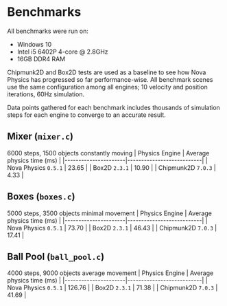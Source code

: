 # Benchmarks
All benchmarks were run on:
- Windows 10
- Intel i5 6402P 4-core @ 2.8GHz
- 16GB DDR4 RAM

Chipmunk2D and Box2D tests are used as a baseline to see how Nova Physics has progressed so far performance-wise. All benchmark scenes use the same configuration among all engines; 10 velocity and position iterations, 60Hz simulation.

Data points gathered for each benchmark includes thousands of simulation steps for each engine to converge to an accurate result.


## Mixer (`mixer.c`)
6000 steps, 1500 objects constantly moving
| Physics Engine       | Average physics time (ms) |
|----------------------|---------------------------|
| Nova Physics `0.5.1` |           23.65           |
| Box2D `2.3.1`        |           10.90           |
| Chipmunk2D `7.0.3`   |            4.33           |


## Boxes (`boxes.c`)
5000 steps, 3500 objects minimal movement
| Physics Engine       | Average physics time (ms) |
|----------------------|---------------------------|
| Nova Physics `0.5.1` |           73.70           |
| Box2D `2.3.1`        |           46.43           |
| Chipmunk2D `7.0.3`   |           17.41           |


## Ball Pool (`ball_pool.c`)
4000 steps, 9000 objects average movement
| Physics Engine       | Average physics time (ms) |
|----------------------|---------------------------|
| Nova Physics `0.5.1` |           126.76          |
| Box2D `2.3.1`        |            71.38          |
| Chipmunk2D `7.0.3`   |            41.69          |